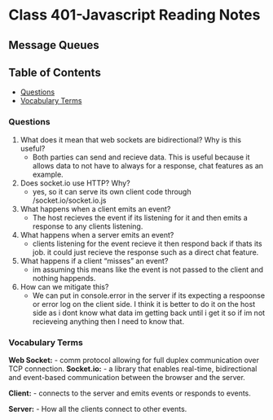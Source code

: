 # Class 401-Javascript Reading Notes

## Message Queues

## Table of Contents

* [Questions](###questions)
* [Vocabulary Terms](###vocabulary-terms)

### Questions

1. What does it mean that web sockets are bidirectional? Why is this useful?
    - Both parties can send and recieve data. This is useful because it allows data to not have to always for a response, chat features as an example.  
2. Does socket.io use HTTP? Why?
    - yes, so it can serve its own client code through /socket.io/socket.io.js
3. What happens when a client emits an event?
    - The host recieves the event if its listening for it and then emits a response to any clients listening.
4. What happens when a server emits an event?
    - clients listening for the event recieve it then respond back if thats its job. it could just recieve the response such as a direct chat feature. 
5. What happens if a client “misses” an event?
    - im assuming this means like the event is not passed to the client and nothing happends. 
6. How can we mitigate this?
    - We can put in console.error in the server if its expecting a respoonse or error log on the client side. I think it is better to do it on the host side as i dont know what data im getting back until i get it so if im not recieveing anything then I need to know that. 

    

### Vocabulary Terms

**Web Socket:** 
    - comm protocol allowing for full duplex communication over TCP connection. 
**Socket.io:**
    - a library that enables real-time, bidirectional and event-based communication between the browser and the server.

**Client:** 
    - connects to the server and emits events or responds to events. 
    
**Server:** 
    - How all the clients connect to other events.
